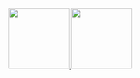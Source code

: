 <div>
 <a href="#">
  <img height="120em" weight="45%" src="https://github-readme-stats.vercel.app/api?username=IanPZoega&show_icons=true&hide=contribs,prs&rank_icon=github&include_all_commits=true&count_private=true&theme=github_dark">
  <img height="120em" weight="45%" src="https://github-readme-stats.vercel.app/api/top-langs/?username=IanpZoega&size_weight=0.5&count_weight=0.5&layout=compact&theme=github_dark">
 </a>
</div>
